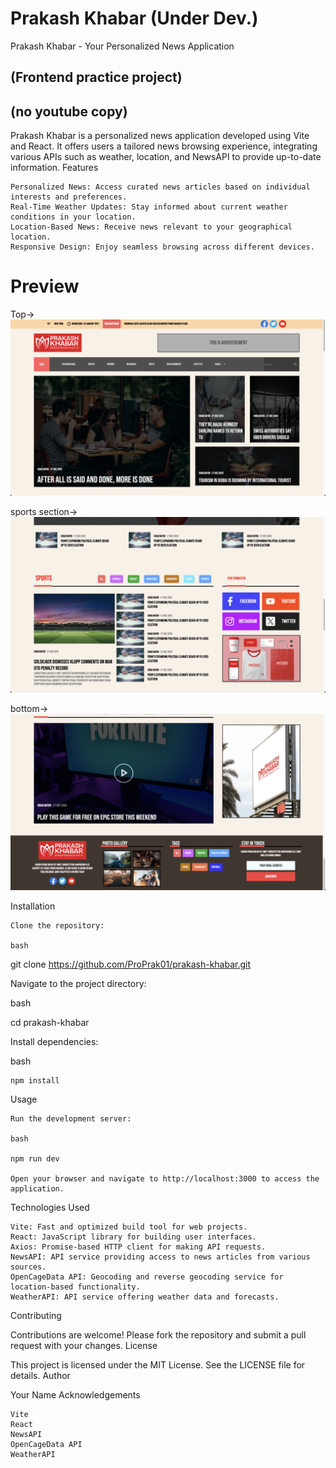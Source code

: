 # Prakash Khabar (Under Dev.)
Prakash Khabar - Your Personalized News Application
## (Frontend practice project)
## (no youtube copy)
Prakash Khabar is a personalized news application developed using Vite and React. It offers users a tailored news browsing experience, integrating various APIs such as weather, location, and NewsAPI to provide up-to-date information.
Features

    Personalized News: Access curated news articles based on individual interests and preferences.
    Real-Time Weather Updates: Stay informed about current weather conditions in your location.
    Location-Based News: Receive news relevant to your geographical location.
    Responsive Design: Enjoy seamless browsing across different devices.
# Preview
Top->
![](images/main.png)

sports section->
![](images/sports.png)

bottom->
![](images/footer.png)

Installation

    Clone the repository:

    bash

git clone https://github.com/ProPrak01/prakash-khabar.git

Navigate to the project directory:

bash

cd prakash-khabar

Install dependencies:

bash

    npm install

Usage

    Run the development server:

    bash

    npm run dev

    Open your browser and navigate to http://localhost:3000 to access the application.

Technologies Used

    Vite: Fast and optimized build tool for web projects.
    React: JavaScript library for building user interfaces.
    Axios: Promise-based HTTP client for making API requests.
    NewsAPI: API service providing access to news articles from various sources.
    OpenCageData API: Geocoding and reverse geocoding service for location-based functionality.
    WeatherAPI: API service offering weather data and forecasts.

Contributing

Contributions are welcome! Please fork the repository and submit a pull request with your changes.
License

This project is licensed under the MIT License. See the LICENSE file for details.
Author

Your Name
Acknowledgements

    Vite
    React
    NewsAPI
    OpenCageData API
    WeatherAPI


